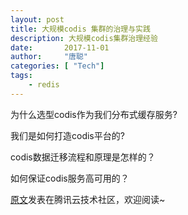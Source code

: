 ```yaml
---
layout: post
title: 大规模codis 集群的治理与实践 
description: 大规模codis集群治理经验
date:       2017-11-01
author:     "唐聪"
categories: [ "Tech"]
tags:
    - redis
---
```

 为什么选型codis作为我们分布式缓存服务?

 我们是如何打造codis平台的?
 
 codis数据迁移流程和原理是怎样的？ 
 
 如何保证codis服务高可用的？

 [原文](https://cloud.tencent.com/developer/article/1006262)发表在腾讯云技术社区，欢迎阅读~
  
